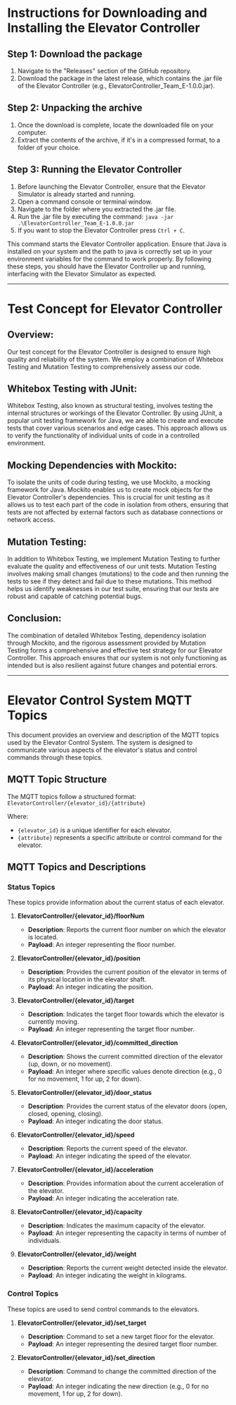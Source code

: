 # Instructions for Downloading and Installing the Elevator Controller

## Step 1: Download the package

   1. Navigate to the "Releases" section of the GitHub repository.
   2. Download the package in the latest release, which contains the .jar file of the Elevator Controller (e.g., ElevatorController_Team_E-1.0.0.jar).

## Step 2: Unpacking the archive

   1. Once the download is complete, locate the downloaded file on your computer.
   2. Extract the contents of the archive, if it's in a compressed format, to a folder of your choice.

## Step 3: Running the Elevator Controller

   1. Before launching the Elevator Controller, ensure that the Elevator Simulator is already started and running.
   2. Open a command console or terminal window.
   3. Navigate to the folder where you extracted the .jar file.
   4. Run the .jar file by executing the command: ```java -jar .\ElevatorController_Team_E-1.0.0.jar```
   5. If you want to stop the Elevator Controller press ```Ctrl + C```.

This command starts the Elevator Controller application. Ensure that Java is installed on your system and the path to java is correctly set up in your environment variables for the command to work properly.
By following these steps, you should have the Elevator Controller up and running, interfacing with the Elevator Simulator as expected.

___

# Test Concept for Elevator Controller

## Overview:
Our test concept for the Elevator Controller is designed to ensure high quality and reliability of the system. We employ a combination of Whitebox Testing and Mutation Testing to comprehensively assess our code.

## Whitebox Testing with JUnit:
Whitebox Testing, also known as structural testing, involves testing the internal structures or workings of the Elevator Controller. By using JUnit, a popular unit testing framework for Java, we are able to create and execute tests that cover various scenarios and edge cases. This approach allows us to verify the functionality of individual units of code in a controlled environment.

## Mocking Dependencies with Mockito:
To isolate the units of code during testing, we use Mockito, a mocking framework for Java. Mockito enables us to create mock objects for the Elevator Controller's dependencies. This is crucial for unit testing as it allows us to test each part of the code in isolation from others, ensuring that tests are not affected by external factors such as database connections or network access.

## Mutation Testing:
In addition to Whitebox Testing, we implement Mutation Testing to further evaluate the quality and effectiveness of our unit tests. Mutation Testing involves making small changes (mutations) to the code and then running the tests to see if they detect and fail due to these mutations. This method helps us identify weaknesses in our test suite, ensuring that our tests are robust and capable of catching potential bugs.

## Conclusion:
The combination of detailed Whitebox Testing, dependency isolation through Mockito, and the rigorous assessment provided by Mutation Testing forms a comprehensive and effective test strategy for our Elevator Controller. This approach ensures that our system is not only functioning as intended but is also resilient against future changes and potential errors.

***

# Elevator Control System MQTT Topics

This document provides an overview and description of the MQTT topics used by the Elevator Control System. The system is designed to communicate various aspects of the elevator's status and control commands through these topics.

## MQTT Topic Structure

The MQTT topics follow a structured format: `ElevatorController/{elevator_id}/{attribute}`

Where:
- `{elevator_id}` is a unique identifier for each elevator.
- `{attribute}` represents a specific attribute or control command for the elevator.

## MQTT Topics and Descriptions

### Status Topics

These topics provide information about the current status of each elevator.

1. **ElevatorController/{elevator_id}/floorNum**  
   - **Description**: Reports the current floor number on which the elevator is located.
   - **Payload**: An integer representing the floor number.

2. **ElevatorController/{elevator_id}/position**  
   - **Description**: Provides the current position of the elevator in terms of its physical location in the elevator shaft.
   - **Payload**: An integer indicating the position.

3. **ElevatorController/{elevator_id}/target**  
   - **Description**: Indicates the target floor towards which the elevator is currently moving.
   - **Payload**: An integer representing the target floor number.

4. **ElevatorController/{elevator_id}/committed_direction**  
   - **Description**: Shows the current committed direction of the elevator (up, down, or no movement).
   - **Payload**: An integer where specific values denote direction (e.g., 0 for no movement, 1 for up, 2 for down).

5. **ElevatorController/{elevator_id}/door_status**  
   - **Description**: Provides the current status of the elevator doors (open, closed, opening, closing).
   - **Payload**: An integer indicating the door status.

6. **ElevatorController/{elevator_id}/speed**  
   - **Description**: Reports the current speed of the elevator.
   - **Payload**: An integer indicating the speed of the elevator.

7. **ElevatorController/{elevator_id}/acceleration**  
   - **Description**: Provides information about the current acceleration of the elevator.
   - **Payload**: An integer indicating the acceleration rate.

8. **ElevatorController/{elevator_id}/capacity**  
   - **Description**: Indicates the maximum capacity of the elevator.
   - **Payload**: An integer representing the capacity in terms of number of individuals.

9. **ElevatorController/{elevator_id}/weight**  
   - **Description**: Reports the current weight detected inside the elevator.
   - **Payload**: An integer indicating the weight in kilograms.

### Control Topics

These topics are used to send control commands to the elevators.

1. **ElevatorController/{elevator_id}/set_target**  
   - **Description**: Command to set a new target floor for the elevator.
   - **Payload**: An integer representing the desired target floor number.

2. **ElevatorController/{elevator_id}/set_direction**  
   - **Description**: Command to change the committed direction of the elevator.
   - **Payload**: An integer indicating the new direction (e.g., 0 for no movement, 1 for up, 2 for down).

